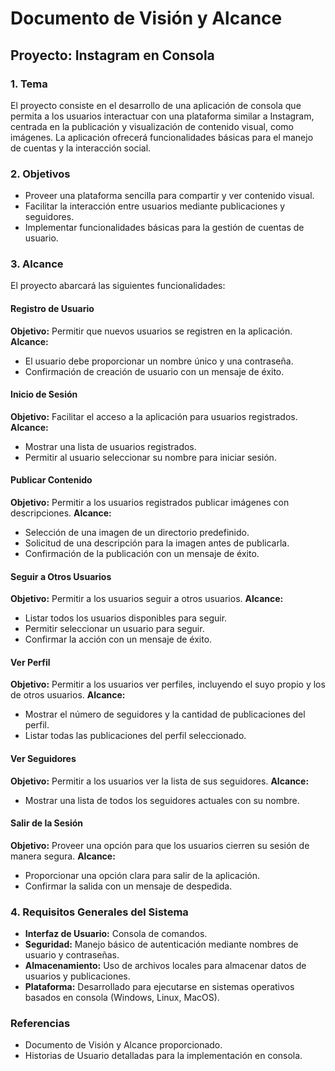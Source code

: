 # Documento de Visión y Alcance

## Proyecto: Instagram en Consola

### 1. Tema
El proyecto consiste en el desarrollo de una aplicación de consola que permita a los usuarios interactuar con una plataforma similar a Instagram, centrada en la publicación y visualización de contenido visual, como imágenes. La aplicación ofrecerá funcionalidades básicas para el manejo de cuentas y la interacción social.

### 2. Objetivos
- Proveer una plataforma sencilla para compartir y ver contenido visual.
- Facilitar la interacción entre usuarios mediante publicaciones y seguidores.
- Implementar funcionalidades básicas para la gestión de cuentas de usuario.

### 3. Alcance
El proyecto abarcará las siguientes funcionalidades:

#### Registro de Usuario
**Objetivo:** Permitir que nuevos usuarios se registren en la aplicación.
**Alcance:**
- El usuario debe proporcionar un nombre único y una contraseña.
- Confirmación de creación de usuario con un mensaje de éxito.

#### Inicio de Sesión
**Objetivo:** Facilitar el acceso a la aplicación para usuarios registrados.
**Alcance:**
- Mostrar una lista de usuarios registrados.
- Permitir al usuario seleccionar su nombre para iniciar sesión.

#### Publicar Contenido
**Objetivo:** Permitir a los usuarios registrados publicar imágenes con descripciones.
**Alcance:**
- Selección de una imagen de un directorio predefinido.
- Solicitud de una descripción para la imagen antes de publicarla.
- Confirmación de la publicación con un mensaje de éxito.

#### Seguir a Otros Usuarios
**Objetivo:** Permitir a los usuarios seguir a otros usuarios.
**Alcance:**
- Listar todos los usuarios disponibles para seguir.
- Permitir seleccionar un usuario para seguir.
- Confirmar la acción con un mensaje de éxito.

#### Ver Perfil
**Objetivo:** Permitir a los usuarios ver perfiles, incluyendo el suyo propio y los de otros usuarios.
**Alcance:**
- Mostrar el número de seguidores y la cantidad de publicaciones del perfil.
- Listar todas las publicaciones del perfil seleccionado.

#### Ver Seguidores
**Objetivo:** Permitir a los usuarios ver la lista de sus seguidores.
**Alcance:**
- Mostrar una lista de todos los seguidores actuales con su nombre.

#### Salir de la Sesión
**Objetivo:** Proveer una opción para que los usuarios cierren su sesión de manera segura.
**Alcance:**
- Proporcionar una opción clara para salir de la aplicación.
- Confirmar la salida con un mensaje de despedida.

### 4. Requisitos Generales del Sistema
- **Interfaz de Usuario:** Consola de comandos.
- **Seguridad:** Manejo básico de autenticación mediante nombres de usuario y contraseñas.
- **Almacenamiento:** Uso de archivos locales para almacenar datos de usuarios y publicaciones.
- **Plataforma:** Desarrollado para ejecutarse en sistemas operativos basados en consola (Windows, Linux, MacOS).

### Referencias
- Documento de Visión y Alcance proporcionado.
- Historias de Usuario detalladas para la implementación en consola.
